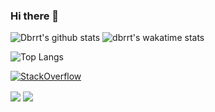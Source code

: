 ### Hi there 👋


![Dbrrt's github stats](https://github-readme-stats.vercel.app/api?username=dbrrt&show_icons=true&count_private=true&hide=stars&include_all_commits=true&theme=blueberry&show_icons=true)
![dbrrt's wakatime stats](https://github-readme-stats.vercel.app/api/wakatime?username=f55940d3-29a7-416c-a624-734033b6e060&theme=blueberry)

![Top Langs](https://github-readme-stats.vercel.app/api/top-langs/?username=dbrrt&theme=blueberry&layout=compact)

[![StackOverflow](https://github-readme-stackoverflow.vercel.app/?userID=8483084&theme=light&layout=compact)](https://stackoverflow.com/users/8483084/dbrrt)

<img align="center" src="https://github-readme-stats.vercel.app/api?username=dbrrt&show_icons=true&count_private=true&hide=stars&include_all_commits=true&theme=blueberry&show_icons=true" />

<img align="center" src="https://github-readme-stats.vercel.app/api/wakatime?username=f55940d3-29a7-416c-a624-734033b6e060&theme=blueberry" />
